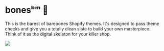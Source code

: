 # bonesᵇᵐ 🩻
This is the barest of barebones Shopify themes. It's designed to pass theme checks and give you a totally clean slate to build your own masterpiece.  Think of it as the digital skeleton for your killer shop.

![](https://github.com/jonas-koerber/ai_images/blob/main/00006-2759498019.png)
